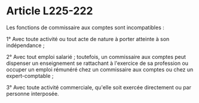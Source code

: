 # Article L225-222

Les fonctions de commissaire aux comptes sont incompatibles :

1° Avec toute activité ou tout acte de nature à porter atteinte à son indépendance ;

2° Avec tout emploi salarié ; toutefois, un commissaire aux comptes peut dispenser un enseignement se rattachant à l'exercice de sa profession ou occuper un emploi rémunéré chez un commissaire aux comptes ou chez un expert-comptable ;

3° Avec toute activité commerciale, qu'elle soit exercée directement ou par personne interposée.
